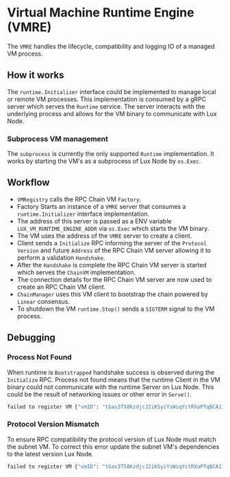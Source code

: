 # Virtual Machine Runtime Engine (VMRE)

The `VMRE` handles the lifecycle, compatibility and logging IO of a managed VM process.

## How it works

The `runtime.Initializer` interface could be implemented to manage local or remote VM processes.
This implementation is consumed by a gRPC server which serves the `Runtime`
service. The server interacts with the underlying process and allows for the VM
binary to communicate with Lux Node.

### Subprocess VM management

The `subprocess` is currently the only supported `Runtime` implementation.
It works by starting the VM's as a subprocess of Lux Node by `os.Exec`.

## Workflow

- `VMRegistry` calls the RPC Chain VM `Factory`.
- Factory Starts an instance of a `VMRE` server that consumes a `runtime.Initializer` interface implementation.
- The address of this server is passed as a ENV variable `LUX_VM_RUNTIME_ENGINE_ADDR` via `os.Exec` which starts the VM binary.
- The VM uses the address of the `VMRE` server to create a client.
- Client sends a `Initialize` RPC informing the server of the `Protocol Version` and future `Address` of the RPC Chain VM server allowing it to perform a validation `Handshake`.
- After the `Handshake` is complete the RPC Chain VM server is started which serves the `ChainVM` implementation.
- The connection details for the RPC Chain VM server are now used to create an RPC Chain VM client.
- `ChainManager` uses this VM client to bootstrap the chain powered by `Linear` consensus.
- To shutdown the VM `runtime.Stop()` sends a `SIGTERM` signal to the VM process.

## Debugging

### Process Not Found

When runtime is `Bootstrapped` handshake success is observed during the `Initialize` RPC. Process not found means that the runtime Client in the VM binary could not communicate with the runtime Server on Lux Node. This could be the result of networking issues or other error in `Serve()`.

```bash
failed to register VM {"vmID": "tGas3T58KzdjcJ2iKSyiYsWiqYctRXaPTqBCA11BqEkNg8kPc", "error": "handshake failed: timeout"}
```

### Protocol Version Mismatch

To ensure RPC compatibility the protocol version of Lux Node must match the subnet VM. To correct this error update the subnet VM's dependencies to the latest version Lux Node.

```bash
failed to register VM {"vmID": "tGas3T58KzdjcJ2iKSyiYsWiqYctRXaPTqBCA11BqEkNg8kPc", "error": "handshake failed: protocol version mismatch node: 19 vm: 18"}
```
